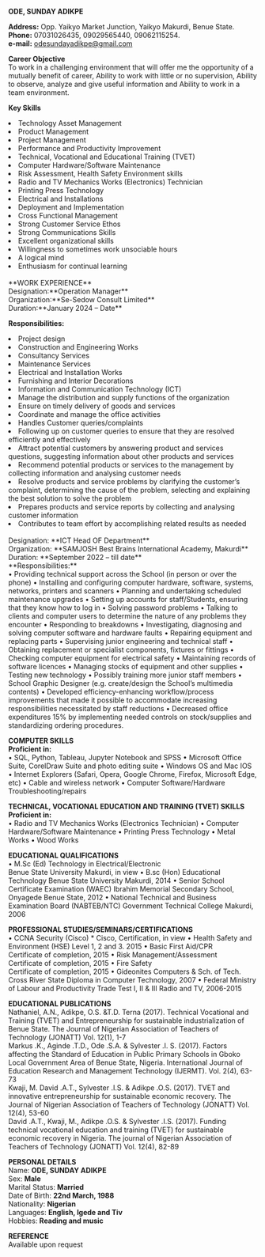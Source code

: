 **ODE, SUNDAY ADIKPE**

**Address:** Opp. Yaikyo Market Junction, Yaikyo Makurdi, Benue State.
<br>
**Phone:** 07031026435, 09029565440, 09062115254.
<br>
**e-mail:** odesundayadikpe@gmail.com


**Career Objective**
<br>
To work in a challenging environment that will offer me the opportunity of a mutually benefit of career, Ability to work with little or no supervision, Ability to observe, analyze and give useful information and Ability to work in a team environment.

**Key Skills**
<br>
<li>Technology Asset Management </li>
<li>Product Management</li> 
<li>Project Management</li>
<li>Performance and Productivity Improvement</li> 
<li>Technical, Vocational and Educational Training (TVET) </li>
<li>Computer Hardware/Software Maintenance </li>
<li>Risk Assessment, Health Safety Environment skills</li>
<li>Radio and TV Mechanics Works (Electronics) Technician</li>
<li>Printing Press Technology </li>
<li>Electrical and Installations</li>
<li>Deployment and Implementation </li>
<li>Cross Functional Management</li>
<li>Strong Customer Service Ethos </li>
<li>Strong Communications Skills </li>
<li>Excellent organizational skills </li>
<li>Willingness to sometimes work unsociable hours </li>
<li>A logical mind </li>
<li>Enthusiasm for continual learning</li>
<br>
**WORK EXPERIENCE**
<br>
Designation:**Operation Manager**
<br>
Organization:**Se-Sedow Consult Limited**
<br>
Duration:**January 2024 – Date**

**Responsibilities:** 
<br>
<li>Project design</li> <li>Construction and Engineering Works</li> <li>Consultancy Services</li> <li>Maintenance Services</li> <li>Electrical and Installation Works</li> <li>Furnishing and Interior Decorations</li> <li>Information and Communication Technology (ICT)</li> <li>Manage the distribution and supply functions of the organization</li> <li>Ensure on timely delivery of goods and services</li> <li>Coordinate and manage the office activities</li> <li>Handles Customer queries/complaints</li> <li>Following up on customer queries to ensure that they are resolved efficiently and effectively</li> <li>Attract potential customers by answering product and services questions, suggesting information about other products and services</li> <li>Recommend potential products or services to the management by collecting information and analysing customer needs</li> <li>Resolve products and service problems by clarifying the customer’s complaint, determining the cause of the problem, selecting and explaining the best solution to solve the problem</li> <li>Prepares products and service reports by collecting and analysing customer information</li> <li>Contributes to team effort by accomplishing related results as needed</li>
<br>
Designation: **ICT Head OF Department** 
<br>
Organization: **SAMJOSH Best Brains International Academy, Makurdi**
<br>
Duration: **September 2022 – till date**
<br>
**Responsibilities:** 
<br>
•	Providing technical support across the School (in person or over the phone) 
•	Installing and configuring computer hardware, software, systems, networks, printers and scanners 
•	Planning and undertaking scheduled maintenance upgrades 
•	Setting up accounts for staff/Students, ensuring that they know how to log in 
•	Solving password problems 
•	Talking to clients and computer users to determine the nature of any problems they encounter 
•	Responding to breakdowns 
•	Investigating, diagnosing and solving computer software and hardware faults 
•	Repairing equipment and replacing parts 
•	Supervising junior engineering and technical staff 
•	Obtaining replacement or specialist components, fixtures or fittings 
•	Checking computer equipment for electrical safety 
•	Maintaining records of software licences 
•	Managing stocks of equipment and other supplies 
•	Testing new technology 
•	Possibly training more junior staff members
•	School Graphic Designer (e.g. create/design the School’s multimedia contents) 
•	Developed efficiency-enhancing workflow/process improvements that made it possible to accommodate increasing responsibilities necessitated by staff reductions
•	Decreased office expenditures 15% by implementing needed controls on stock/supplies and standardizing ordering procedures.

**COMPUTER SKILLS**
<br>
**Proficient in:**
<br>
•	SQL, Python, Tableau, Jupyter Notebook and SPSS
•	Microsoft Office Suite, CorelDraw Suite and photo editing suite
•	Windows OS and Mac IOS
•	Internet Explorers (Safari, Opera, Google Chrome, Firefox, Microsoft Edge, etc)
•	Cable and wireless network
•	Computer Software/Hardware Troubleshooting/repairs 


**TECHNICAL, VOCATIONAL EDUCATION AND TRAINING (TVET) SKILLS** 
<br>
**Proficient in:**
<br>
•	Radio and TV Mechanics Works (Electronics Technician) 
•	Computer Hardware/Software Maintenance 
•	Printing Press Technology 
•	Metal Works
•	Wood Works

**EDUCATIONAL QUALIFICATIONS**
<br>
•	M.Sc (Ed) Technology in Electrical/Electronic                 
Benue State University Makurdi, in view
•	B.sc (Hon) Educational Technology 
Benue State University Makurdi, 2014
•	Senior School Certificate Examination (WAEC)
Ibrahim Memorial Secondary School, Onyagede Benue State, 2012
•	National Technical and Business Examination Board (NABTEB/NTC)
Government Technical College Makurdi, 2006

**PROFESSIONAL STUDIES/SEMINARS/CERTIFICATIONS**
<br>
•	CCNA Security (Cisco) *
Cisco, Certification, in view
•	Health Safety and Environment (HSE) 
Level 1, 2 and 3. 	2015
•	Basic First Aid/CPR					
Certificate of completion, 2015
•	Risk Management/Assessment				
Certificate of completion, 2015 
•	Fire Safety 							
Certificate of completion, 2015 
•	Gideonites Computers & Sch. of Tech. Cross River State
Diploma in Computer Technology, 2007
•	Federal Ministry of Labour and Productivity 
Trade Test I, II & III Radio and TV, 2006-2015

**EDUCATIONAL PUBLICATIONS** 
<br>
Nathaniel, A.N., Adikpe, O.S. &T.D. Terna (2017). Technical Vocational and Training (TVET) and Entrepreneurship for sustainable industrialization of Benue State. The Journal of Nigerian Association of Teachers of Technology (JONATT) Vol. 12(1), 1-7
<br>
Markus .K., Aginde .T.D., Ode .S.A. & Sylvester .I. S. (2017). Factors affecting the Standard of Education in Public Primary Schools in Gboko Local Government Area of Benue State, Nigeria. International Journal of Education Research and Management Technology (IJERMT). Vol. 2(4), 63-73
<br>
Kwaji, M. David .A.T., Sylvester .I.S. & Adikpe .O.S. (2017). TVET and innovative entrepreneurship for sustainable economic recovery. The Journal of Nigerian Association of Teachers of Technology (JONATT) Vol. 12(4), 53-60
<br>
David .A.T., Kwaji, M., Adikpe .O.S. & Sylvester .I.S. (2017). Funding technical vocational education and training (TVET) for sustainable economic recovery in Nigeria. The journal of Nigerian Association of Teachers of Technology (JONATT) Vol. 12(4), 82-89
<br>

**PERSONAL DETAILS**
<br>
Name: 			      **ODE, SUNDAY ADIKPE**
<br>
Sex: 			        **Male**
<br>
Marital Status: 	**Married** 
<br>
Date of Birth: 		**22nd March, 1988**
<br>
Nationality: 		  **Nigerian**
<br>
Languages: 		    **English, Igede and Tiv**
<br>
Hobbies: 		     **Reading and music**

**REFERENCE**
<br>
Available upon request 
